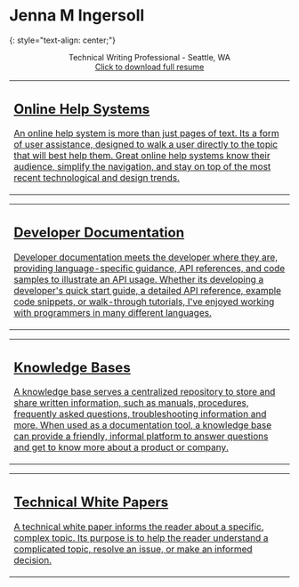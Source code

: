 # Jenna M Ingersoll
{: style="text-align: center;"}

<p style="text-align:center;">Technical Writing Professional - Seattle, WA <br />
  <a href="https://drive.google.com/open?id=0B8WUv5172EuCQndhVzQzY1hQcWxfdmpORG1xMWhjZUM3TmxB">Click to download full resume</a>
</p>

<table class="card">
  <tr>
     <td><a href="sphinx/overview.html"><h2>Online Help Systems</h2><p>An online help system is more than just pages of text. Its a form of user assistance, designed to walk a user directly to the topic that will best help them. Great online help systems know their audience, simplify the navigation, and stay on top of the most recent technological and design trends.</p></a></td>
  </tr>
</table>

<table class="card">
  <tr>
     <td><a href="js/overview.html"><h2>Developer Documentation</h2><p>Developer documentation meets the developer where they are, providing language-specific guidance, API references, and code samples to illustrate an API usage. Whether its developing a developer's quick start guide, a detailed API reference, example code snippets, or walk-through tutorials, I've enjoyed working with programmers in many different languages.</p></a></td>
  </tr>
</table>

<table class="card">
  <tr>
     <td><a href="kb/overview.html"><h2>Knowledge Bases</h2><p>A knowledge base serves a centralized repository to store and share written information, such as manuals, procedures, frequently asked questions, troubleshooting information and more. When used as a documentation tool, a knowledge base can provide a friendly, informal platform to answer questions and get to know more about a product or company.</p></a></td>
  </tr>
</table>

<table class="card">
  <tr>
    <td><a href="whitepaper/overview.html"><h2>Technical White Papers</h2><p>A technical white paper informs the reader about a specific, complex topic. Its purpose is to help the reader understand a complicated topic, resolve an issue, or make an informed decision.</p></a></td>
  </tr>
</table>
